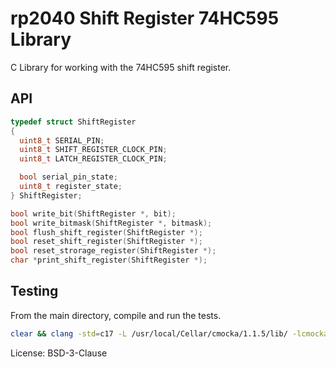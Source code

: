 # rp2040 Shift Register 74HC595 Library

C Library for working with the 74HC595 shift register.

## API

```C
typedef struct ShiftRegister
{
  uint8_t SERIAL_PIN;
  uint8_t SHIFT_REGISTER_CLOCK_PIN;
  uint8_t LATCH_REGISTER_CLOCK_PIN;

  bool serial_pin_state;
  uint8_t register_state;
} ShiftRegister;

bool write_bit(ShiftRegister *, bit);
bool write_bitmask(ShiftRegister *, bitmask);
bool flush_shift_register(ShiftRegister *);
bool reset_shift_register(ShiftRegister *);
bool reset_strorage_register(ShiftRegister *);
char *print_shift_register(ShiftRegister *);
```

## Testing

From the main directory, compile and run the tests.

```bash
clear && clang -std=c17 -L /usr/local/Cellar/cmocka/1.1.5/lib/ -lcmocka -I src test/test.c src/rp2040_shift_register.c -o c.bin && ./c.bin
```

License: BSD-3-Clause
